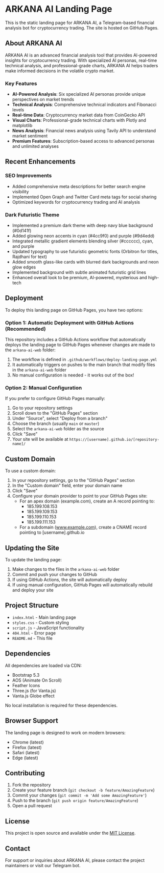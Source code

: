 # ARKANA AI Landing Page

This is the static landing page for ARKANA AI, a Telegram-based financial analysis bot for cryptocurrency trading. The site is hosted on GitHub Pages.

## About ARKANA AI

ARKANA AI is an advanced financial analysis tool that provides AI-powered insights for cryptocurrency trading. With specialized AI personas, real-time technical analysis, and professional-grade charts, ARKANA AI helps traders make informed decisions in the volatile crypto market.

### Key Features

- **AI-Powered Analysis**: Six specialized AI personas provide unique perspectives on market trends
- **Technical Analysis**: Comprehensive technical indicators and Fibonacci levels
- **Real-time Data**: Cryptocurrency market data from CoinGecko API
- **Visual Charts**: Professional-grade technical charts with Plotly and matplotlib
- **News Analysis**: Financial news analysis using Tavily API to understand market sentiment
- **Premium Features**: Subscription-based access to advanced personas and unlimited analyses

## Recent Enhancements

### SEO Improvements
- Added comprehensive meta descriptions for better search engine visibility
- Implemented Open Graph and Twitter Card meta tags for social sharing
- Optimized keywords for cryptocurrency trading and AI analysis

### Dark Futuristic Theme
- Implemented a premium dark theme with deep navy blue background (#0d141f)
- Added glowing neon accents in cyan (#4cc9f0) and purple (#9d4edd)
- Integrated metallic gradient elements blending silver (#cccccc), cyan, and purple
- Updated typography to use futuristic geometric fonts (Orbitron for titles, Rajdhani for text)
- Added smooth glass-like cards with blurred dark backgrounds and neon glow edges
- Implemented background with subtle animated futuristic grid lines
- Enhanced overall look to be premium, AI-powered, mysterious and high-tech

## Deployment

To deploy this landing page on GitHub Pages, you have two options:

### Option 1: Automatic Deployment with GitHub Actions (Recommended)

This repository includes a GitHub Actions workflow that automatically deploys the landing page to GitHub Pages whenever changes are made to the `arkana-ai-web` folder:

1. The workflow is defined in `.github/workflows/deploy-landing-page.yml`
2. It automatically triggers on pushes to the main branch that modify files in the `arkana-ai-web` folder
3. No manual configuration is needed - it works out of the box!

### Option 2: Manual Configuration

If you prefer to configure GitHub Pages manually:

1. Go to your repository settings
2. Scroll down to the "GitHub Pages" section
3. Under "Source", select "Deploy from a branch"
4. Choose the branch (usually `main` or `master`)
5. Select the `arkana-ai-web` folder as the source
6. Click "Save"
7. Your site will be available at `https://[username].github.io/[repository-name]/`

## Custom Domain

To use a custom domain:

1. In your repository settings, go to the "GitHub Pages" section
2. In the "Custom domain" field, enter your domain name
3. Click "Save"
4. Configure your domain provider to point to your GitHub Pages site:
   - For an apex domain (example.com), create an A record pointing to:
     - 185.199.108.153
     - 185.199.109.153
     - 185.199.110.153
     - 185.199.111.153
   - For a subdomain (www.example.com), create a CNAME record pointing to [username].github.io

## Updating the Site

To update the landing page:

1. Make changes to the files in the `arkana-ai-web` folder
2. Commit and push your changes to GitHub
3. If using GitHub Actions, the site will automatically deploy
4. If using manual configuration, GitHub Pages will automatically rebuild and deploy your site

## Project Structure

- `index.html` - Main landing page
- `styles.css` - Custom styling
- `script.js` - JavaScript functionality
- `404.html` - Error page
- `README.md` - This file

## Dependencies

All dependencies are loaded via CDN:
- Bootstrap 5.3
- AOS (Animate On Scroll)
- Feather Icons
- Three.js (for Vanta.js)
- Vanta.js Globe effect

No local installation is required for these dependencies.

## Browser Support

The landing page is designed to work on modern browsers:
- Chrome (latest)
- Firefox (latest)
- Safari (latest)
- Edge (latest)

## Contributing

1. Fork the repository
2. Create your feature branch (`git checkout -b feature/AmazingFeature`)
3. Commit your changes (`git commit -m 'Add some AmazingFeature'`)
4. Push to the branch (`git push origin feature/AmazingFeature`)
5. Open a pull request

## License

This project is open source and available under the [MIT License](LICENSE).

## Contact

For support or inquiries about ARKANA AI, please contact the project maintainers or visit our Telegram bot.